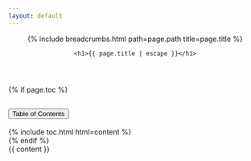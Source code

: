 ```yaml
---
layout: default
---
```


<article class="post-single">
  <header class="page-header">
    <nav aria-label="breadcrumb">
      {% include breadcrumbs.html path=page.path title=page.title %}
    </nav>

    <h1>{{ page.title | escape }}</h1>
  </header>

  {% if page.toc %}
  <aside class="toc-accordion" id="tocAccordion">
    <div class="accordion-item">
      <h2 class="accordion-header" id="headingOne">
        <button class="accordion-button collapsed" type="button" data-bs-toggle="collapse" data-bs-target="#collapseOne" aria-expanded="false" aria-controls="collapseOne">
          Table of Contents
        </button>
      </h2>
      <div id="collapseOne" class="accordion-collapse collapse" aria-labelledby="headingOne" data-bs-parent="#tocAccordion">
        <div class="accordion-body">
        {% include toc.html html=content %}
        </div>
      </div>
    </div>
  </aside>
  {% endif %}

  <section>
    {{ content }}
  </section>

</article>

